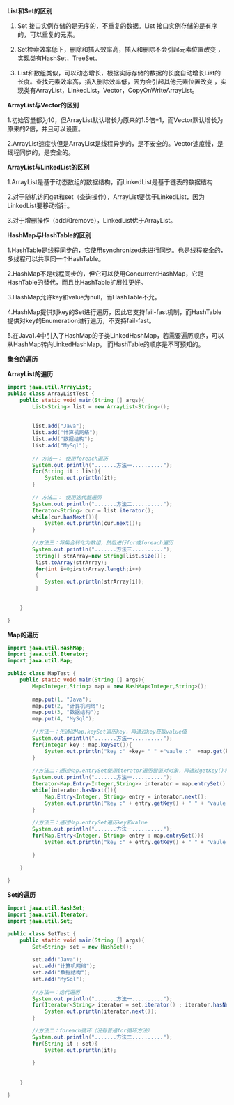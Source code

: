 
**List和Set的区别**

1. Set 接口实例存储的是无序的，不重复的数据。List 接口实例存储的是有序的，可以重复的元素。

2. Set检索效率低下，删除和插入效率高，插入和删除不会引起元素位置改变 ，实现类有HashSet，TreeSet。

3. List和数组类似，可以动态增长，根据实际存储的数据的长度自动增长List的长度。查找元素效率高，插入删除效率低，因为会引起其他元素位置改变 ，实现类有ArrayList，LinkedList，Vector，CopyOnWriteArrayList。

 **ArrayList与Vector的区别**

 1.初始容量都为10，但ArrayList默认增长为原来的1.5倍+1，而Vector默认增长为原来的2倍，并且可以设置。

 2.ArrayList速度快但是ArrayList是线程异步的，是不安全的。Vector速度慢，是线程同步的，是安全的。

 **ArrayList与LinkedList的区别**

1.ArrayList是基于动态数组的数据结构，而LinkedList是基于链表的数据结构

2.对于随机访问get和set（查询操作），ArrayList要优于LinkedList，因为LinkedList要移动指针。

3.对于增删操作（add和remove），LinkedList优于ArrayList。

**HashMap与HashTable的区别**

1.HashTable是线程同步的，它使用synchronized来进行同步。也是线程安全的，多线程可以共享同一个HashTable。

2.HashMap不是线程同步的，但它可以使用ConcurrentHashMap，它是HashTable的替代，而且比HashTable扩展性更好。

3.HashMap允许key和value为null，而HashTable不允。

4.HashMap提供对key的Set进行遍历，因此它支持fail-fast机制，而HashTable提供对key的Enumeration进行遍历，不支持fail-fast。

5.在Java1.4中引入了HashMap的子类LinkedHashMap，若需要遍历顺序，可以从HashMap转向LinkedHashMap， 而HashTable的顺序是不可预知的。

**集合的遍历**

**ArrayList的遍历**

``` java
import java.util.ArrayList;
public class ArrayListTest {
	public static void main(String [] args){
		List<String> list = new ArrayList<String>();
		
		
		list.add("Java");
		list.add("计算机网络");
		list.add("数据结构");
		list.add("MySql");
		
		// 方法一： 使用foreach遍历
		System.out.println(".......方法一..........");
		for(String it : list){
			System.out.println(it);
		}
		
		// 方法二： 使用迭代器遍历
		System.out.println(".......方法二..........");
		Iterator<String> cur = list.iterator();
		while(cur.hasNext()){
			System.out.println(cur.next());
		}
		
		//方法三：将集合转化为数组，然后进行for或foreach遍历
		System.out.println(".......方法三..........");
		 String[] strArray=new String[list.size()];
	     list.toArray(strArray);
	     for(int i=0;i<strArray.length;i++) 
	     {
	        System.out.println(strArray[i]);
	     }
		
		
	}

}
```

**Map的遍历**

``` java 
import java.util.HashMap;
import java.util.Iterator;
import java.util.Map;

public class MapTest {
	public static void main(String [] args){
		Map<Integer,String> map = new HashMap<Integer,String>();
		
		map.put(1, "Java");
		map.put(2, "计算机网络");
		map.put(3, "数据结构");
		map.put(4, "MySql");
		
		//方法一：先通过Map.keySet遍历key，再通过key获取value值
		System.out.println(".......方法一..........");
		for(Integer key : map.keySet()){
			System.out.println("key :" +key+ " " +"vaule :"  +map.get(key));
		}
		
		//方法二：通过Map.entrySet使用iterator遍历键值对对象，再通过getKey()和getValue()获取key和value的值
		System.out.println(".......方法一..........");
		Iterator<Map.Entry<Integer,String>> interator = map.entrySet().iterator();
		while(interator.hasNext()){
			Map.Entry<Integer, String> entry = interator.next();
			System.out.println("key :" + entry.getKey() + " " + "vaule :" + entry.getValue());
		}
		
		//方法三：通过Map.entrySet遍历key和value
		System.out.println(".......方法一..........");
		for(Map.Entry<Integer, String> entry : map.entrySet()){
			System.out.println("key :" + entry.getKey() + " " + "vaule :" + entry.getValue());
			
		}
		
	}

}
```

**Set的遍历**

``` java
import java.util.HashSet;
import java.util.Iterator;
import java.util.Set;

public class SetTest {
	public static void main(String [] args){
		Set<String> set = new HashSet();
		
		set.add("Java");
		set.add("计算机网络");
		set.add("数据结构");
		set.add("MySql");
		
		//方法一：迭代遍历
		System.out.println(".......方法一..........");
		for(Iterator<String> iterator = set.iterator() ; iterator.hasNext(); ){
			System.out.println(iterator.next());
		}

		//方法二：foreach循环（没有普通for循环方法）
		System.out.println(".......方法二..........");
		for(String it : set){
			System.out.println(it);
			
		}
		
		
	}

}
```















